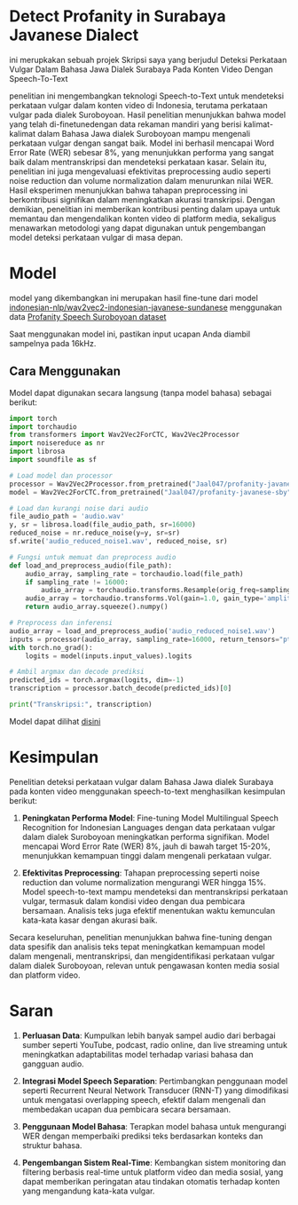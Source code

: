 # Detect Profanity in Surabaya Javanese Dialect

ini merupkakan sebuah projek Skripsi saya yang berjudul Deteksi Perkataan Vulgar Dalam Bahasa Jawa Dialek Surabaya Pada Konten Video Dengan Speech-To-Text

penelitian ini mengembangkan teknologi Speech-to-Text untuk mendeteksi perkataan vulgar dalam konten video di Indonesia, terutama perkataan vulgar pada dialek Suroboyoan. Hasil penelitian menunjukkan bahwa model yang telah di-finetunedengan data rekaman mandiri yang berisi kalimat-kalimat dalam Bahasa Jawa dialek Suroboyoan mampu mengenali perkataan vulgar dengan sangat baik. Model ini berhasil mencapai Word Error Rate (WER) sebesar 8%, yang menunjukkan performa yang sangat baik dalam mentranskripsi dan mendeteksi perkataan kasar. Selain itu, penelitian ini juga mengevaluasi efektivitas preprocessing audio seperti noise reduction dan volume normalization dalam menurunkan nilai WER. Hasil  eksperimen menunjukkan bahwa tahapan preprocessing ini berkontribusi signifikan  dalam meningkatkan akurasi transkripsi. Dengan demikian, penelitian ini memberikan kontribusi penting dalam upaya untuk memantau dan mengendalikan konten video di platform media, sekaligus menawarkan metodologi yang dapat digunakan untuk pengembangan model deteksi perkataan vulgar di masa depan.

# Model
model yang dikembangkan ini merupakan hasil fine-tune dari model [indonesian-nlp/wav2vec2-indonesian-javanese-sundanese](https://huggingface.co/indonesian-nlp/wav2vec2-indonesian-javanese-sundanese) menggunakan data [Profanity Speech Suroboyoan dataset](https://huggingface.co/datasets/Jaal047/profanity-speech-suroboyoan)

Saat menggunakan model ini, pastikan input ucapan Anda diambil sampelnya pada 16kHz.

## Cara Menggunakan
Model dapat digunakan secara langsung (tanpa model bahasa) sebagai berikut:
```python
import torch
import torchaudio
from transformers import Wav2Vec2ForCTC, Wav2Vec2Processor
import noisereduce as nr
import librosa
import soundfile as sf

# Load model dan processor
processor = Wav2Vec2Processor.from_pretrained("Jaal047/profanity-javanese-sby")
model = Wav2Vec2ForCTC.from_pretrained("Jaal047/profanity-javanese-sby")

# Load dan kurangi noise dari audio
file_audio_path = 'audio.wav'
y, sr = librosa.load(file_audio_path, sr=16000)
reduced_noise = nr.reduce_noise(y=y, sr=sr)
sf.write('audio_reduced_noise1.wav', reduced_noise, sr)

# Fungsi untuk memuat dan preprocess audio
def load_and_preprocess_audio(file_path):
    audio_array, sampling_rate = torchaudio.load(file_path)
    if sampling_rate != 16000:
        audio_array = torchaudio.transforms.Resample(orig_freq=sampling_rate, new_freq=16000)(audio_array)
    audio_array = torchaudio.transforms.Vol(gain=1.0, gain_type='amplitude')(audio_array)
    return audio_array.squeeze().numpy()

# Preprocess dan inferensi
audio_array = load_and_preprocess_audio('audio_reduced_noise1.wav')
inputs = processor(audio_array, sampling_rate=16000, return_tensors="pt", padding=True)
with torch.no_grad():
    logits = model(inputs.input_values).logits

# Ambil argmax dan decode prediksi
predicted_ids = torch.argmax(logits, dim=-1)
transcription = processor.batch_decode(predicted_ids)[0]

print("Transkripsi:", transcription)
```
Model dapat dilihat [disini](https://huggingface.co/Jaal047/profanity-javanese-sby)

# Kesimpulan
Penelitian deteksi perkataan vulgar dalam Bahasa Jawa dialek Surabaya pada konten video menggunakan speech-to-text menghasilkan kesimpulan berikut:

1. **Peningkatan Performa Model**: Fine-tuning Model Multilingual Speech Recognition for Indonesian Languages dengan data perkataan vulgar dalam dialek Suroboyoan meningkatkan performa signifikan. Model mencapai Word Error Rate (WER) 8%, jauh di bawah target 15-20%, menunjukkan kemampuan tinggi dalam mengenali perkataan vulgar.

2. **Efektivitas Preprocessing**: Tahapan preprocessing seperti noise reduction dan volume normalization mengurangi WER hingga 15%. Model speech-to-text mampu mendeteksi dan mentranskripsi perkataan vulgar, termasuk dalam kondisi video dengan dua pembicara bersamaan. Analisis teks juga efektif menentukan waktu kemunculan kata-kata kasar dengan akurasi baik.

Secara keseluruhan, penelitian menunjukkan bahwa fine-tuning dengan data spesifik dan analisis teks tepat meningkatkan kemampuan model dalam mengenali, mentranskripsi, dan mengidentifikasi perkataan vulgar dalam dialek Suroboyoan, relevan untuk pengawasan konten media sosial dan platform video.

# Saran
1. **Perluasan Data**: Kumpulkan lebih banyak sampel audio dari berbagai sumber seperti YouTube, podcast, radio online, dan live streaming untuk meningkatkan adaptabilitas model terhadap variasi bahasa dan gangguan audio.

2. **Integrasi Model Speech Separation**: Pertimbangkan penggunaan model seperti Recurrent Neural Network Transducer (RNN-T) yang dimodifikasi untuk mengatasi overlapping speech, efektif dalam mengenali dan membedakan ucapan dua pembicara secara bersamaan.

3. **Penggunaan Model Bahasa**: Terapkan model bahasa untuk mengurangi WER dengan memperbaiki prediksi teks berdasarkan konteks dan struktur bahasa.

4. **Pengembangan Sistem Real-Time**: Kembangkan sistem monitoring dan filtering berbasis real-time untuk platform video dan media sosial, yang dapat memberikan peringatan atau tindakan otomatis terhadap konten yang mengandung kata-kata vulgar.
